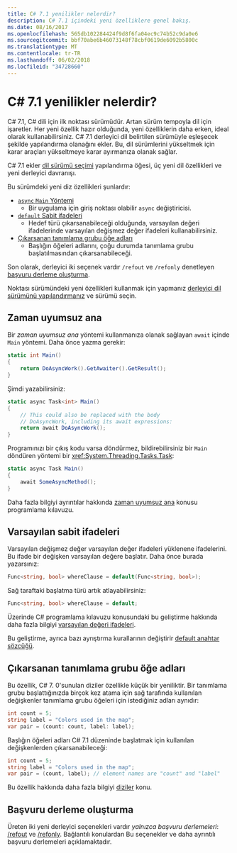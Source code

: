 ```yaml
---
title: C# 7.1 yenilikler nelerdir?
description: C# 7.1 içindeki yeni özelliklere genel bakış.
ms.date: 08/16/2017
ms.openlocfilehash: 565db102284424f9d8f6fa04ec9c74b52c9da0e6
ms.sourcegitcommit: bbf70abe6b46073148f78cbf0619de6092b5800c
ms.translationtype: MT
ms.contentlocale: tr-TR
ms.lasthandoff: 06/02/2018
ms.locfileid: "34728660"
---
```

# <a name="whats-new-in-c-71"></a>C# 7.1 yenilikler nelerdir?

C# 7.1, C# dili için ilk noktası sürümüdür. Artan sürüm tempoyla dil için işaretler. Her yeni özellik hazır olduğunda, yeni özelliklerin daha erken, ideal olarak kullanabilirsiniz. C# 7.1 derleyici dil belirtilen sürümüyle eşleşecek şekilde yapılandırma olanağını ekler. Bu, dil sürümlerini yükseltmek için karar araçları yükseltmeye karar ayırmanıza olanak sağlar.

C# 7.1 ekler [dil sürümü seçimi](../language-reference/configure-language-version.md) yapılandırma öğesi, üç yeni dil özellikleri ve yeni derleyici davranışı.

Bu sürümdeki yeni diz özellikleri şunlardır:

* [`async` `Main` Yöntemi](#async-main)
  - Bir uygulama için giriş noktası olabilir `async` değiştiricisi.
* [`default` Sabit ifadeleri](#default-literal-expressions)
  - Hedef türü çıkarsanabileceği olduğunda, varsayılan değeri ifadelerinde varsayılan değişmez değer ifadeleri kullanabilirsiniz.
* [Çıkarsanan tanımlama grubu öğe adları](#inferred-tuple-element-names)
  - Başlığın öğeleri adlarını, çoğu durumda tanımlama grubu başlatılmasından çıkarsanabileceği.

Son olarak, derleyici iki seçenek vardır `/refout` ve `/refonly` denetleyen [başvuru derleme oluşturma](#reference-assembly-generation).

Noktası sürümündeki yeni özellikleri kullanmak için yapmanız [derleyici dil sürümünü yapılandırmanız](../language-reference/configure-language-version.md) ve sürümü seçin.

## <a name="async-main"></a>Zaman uyumsuz ana

Bir *zaman uyumsuz ana* yöntemi kullanmanıza olanak sağlayan `await` içinde `Main` yöntemi.
Daha önce yazma gerekir:

```csharp
static int Main()
{
    return DoAsyncWork().GetAwaiter().GetResult();
}
```

Şimdi yazabilirsiniz:

```csharp
static async Task<int> Main()
{
    // This could also be replaced with the body
    // DoAsyncWork, including its await expressions:
    return await DoAsyncWork();
}
```

Programınızı bir çıkış kodu varsa döndürmez, bildirebilirsiniz bir `Main` döndüren yöntemi bir <xref:System.Threading.Tasks.Task>:

```csharp
static async Task Main()
{
    await SomeAsyncMethod();
}
```

Daha fazla bilgiyi ayrıntılar hakkında [zaman uyumsuz ana](../programming-guide/main-and-command-args/index.md) konusu programlama kılavuzu.

## <a name="default-literal-expressions"></a>Varsayılan sabit ifadeleri

Varsayılan değişmez değer varsayılan değer ifadeleri yüklenene ifadelerini.
Bu ifade bir değişken varsayılan değere başlatır. Daha önce burada yazarsınız:

```csharp
Func<string, bool> whereClause = default(Func<string, bool>);
```

Sağ taraftaki başlatma türü artık atlayabilirsiniz:

```csharp
Func<string, bool> whereClause = default;
```

Üzerinde C# programlama kılavuzu konusundaki bu geliştirme hakkında daha fazla bilgiyi [varsayılan değeri ifadeleri](../programming-guide/statements-expressions-operators/default-value-expressions.md).

Bu geliştirme, ayrıca bazı ayrıştırma kurallarının değiştirir [default anahtar sözcüğü](../language-reference/keywords/default.md).

## <a name="inferred-tuple-element-names"></a>Çıkarsanan tanımlama grubu öğe adları

Bu özellik, C# 7. 0'sunulan diziler özellikle küçük bir yeniliktir. Bir tanımlama grubu başlattığınızda birçok kez atama için sağ tarafında kullanılan değişkenler tanımlama grubu öğeleri için istediğiniz adları aynıdır:

```csharp
int count = 5;
string label = "Colors used in the map";
var pair = (count: count, label: label);
```

Başlığın öğeleri adları C# 7.1 düzeninde başlatmak için kullanılan değişkenlerden çıkarsanabileceği:

```csharp
int count = 5;
string label = "Colors used in the map";
var pair = (count, label); // element names are "count" and "label"
```

Bu özellik hakkında daha fazla bilgiyi [diziler](../tuples.md) konu.

## <a name="reference-assembly-generation"></a>Başvuru derleme oluşturma

Üreten iki yeni derleyici seçenekleri vardır *yalnızca başvuru derlemeleri*: [/refout](../language-reference/compiler-options/refout-compiler-option.md) ve [/refonly](../language-reference/compiler-options/refonly-compiler-option.md).
Bağlantılı konulardan Bu seçenekler ve daha ayrıntılı başvuru derlemeleri açıklamaktadır.
